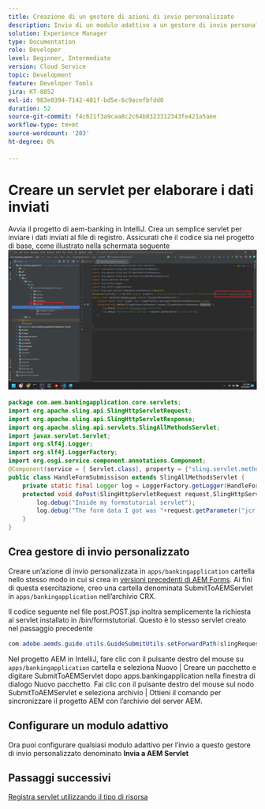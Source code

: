 ```yaml
---
title: Creazione di un gestore di azioni di invio personalizzato
description: Invio di un modulo adattivo a un gestore di invio personalizzato
solution: Experience Manager
type: Documentation
role: Developer
level: Beginner, Intermediate
version: Cloud Service
topic: Development
feature: Developer Tools
jira: KT-8852
exl-id: 983e0394-7142-481f-bd5e-6c9acefbfdd0
duration: 52
source-git-commit: f4c621f3a9caa8c2c64b8323312343fe421a5aee
workflow-type: tm+mt
source-wordcount: '203'
ht-degree: 0%

---
```


# Creare un servlet per elaborare i dati inviati

Avvia il progetto di aem-banking in IntelliJ.
Crea un semplice servlet per inviare i dati inviati al file di registro. Assicurati che il codice sia nel progetto di base, come illustrato nella schermata seguente
![create-servlet](assets/create-servlet.png)

```java
package com.aem.bankingapplication.core.servlets;
import org.apache.sling.api.SlingHttpServletRequest;
import org.apache.sling.api.SlingHttpServletResponse;
import org.apache.sling.api.servlets.SlingAllMethodsServlet;
import javax.servlet.Servlet;
import org.slf4j.Logger;
import org.slf4j.LoggerFactory;
import org.osgi.service.component.annotations.Component;
@Component(service = { Servlet.class}, property = {"sling.servlet.methods=post","sling.servlet.paths=/bin/formstutorial"})
public class HandleFormSubmissison extends SlingAllMethodsServlet {
    private static final Logger log = LoggerFactory.getLogger(HandleFormSubmissison.class);
    protected void doPost(SlingHttpServletRequest request,SlingHttpServletResponse response) {
        log.debug("Inside my formstutorial servlet");
        log.debug("The form data I got was "+request.getParameter("jcr:data"));
    }
}
```

## Crea gestore di invio personalizzato

Creare un’azione di invio personalizzata in `apps/bankingapplication` cartella nello stesso modo in cui si crea in [versioni precedenti di AEM Forms](https://experienceleague.adobe.com/docs/experience-manager-learn/forms/adaptive-forms/custom-submit-aem-forms-article.html?lang=en). Ai fini di questa esercitazione, creo una cartella denominata SubmitToAEMServlet in `apps/bankingapplication` nell’archivio CRX.

Il codice seguente nel file post.POST.jsp inoltra semplicemente la richiesta al servlet installato in /bin/formstutorial. Questo è lo stesso servlet creato nel passaggio precedente

```java
com.adobe.aemds.guide.utils.GuideSubmitUtils.setForwardPath(slingRequest,"/bin/formstutorial",null,null);
```

Nel progetto AEM in IntelliJ, fare clic con il pulsante destro del mouse su `apps/bankingapplication` cartella e seleziona Nuovo | Creare un pacchetto e digitare SubmitToAEMServlet dopo apps.bankingapplication nella finestra di dialogo Nuovo pacchetto. Fai clic con il pulsante destro del mouse sul nodo SubmitToAEMServlet e seleziona archivio | Ottieni il comando per sincronizzare il progetto AEM con l’archivio del server AEM.


## Configurare un modulo adattivo

Ora puoi configurare qualsiasi modulo adattivo per l’invio a questo gestore di invio personalizzato denominato **Invia a AEM Servlet**

## Passaggi successivi

[Registra servlet utilizzando il tipo di risorsa](./registering-servlet-using-resourcetype.md)
